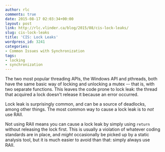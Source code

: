 ```yaml
---
author: rlc
comments: true
date: 2015-08-17 02:03:34+00:00
layout: post
link: http://rlc.vlinder.ca/blog/2015/08/cis-lock-leaks/
slug: cis-lock-leaks
title: 'CIS: Lock Leaks'
wordpress_id: 3241
categories:
- Common Issues with Synchronization
tags:
- locking
- synchronization
---
```


The two most popular threading APIs, the Windows API and pthreads, both have the same basic way of locking and unlocking a mutex -- that is, with two separate functions. This leaves the code prone to lock leak: the thread that acquired a lock doesn't release it because an error occurred.

<!-- more -->

Lock leak is surprisingly common, and can be a source of deadlocks, among other things. The most common way to cause a lock leak is to _not_ use RAII.

Not using RAII means you can cause a lock leak by simply using `return` without releasing the lock first. This is usually a violation of whatever coding standards are in place, and _might_ occasionally be picked up by a static analysis tool, but it is much easier to avoid than that: simply always use RAII.



